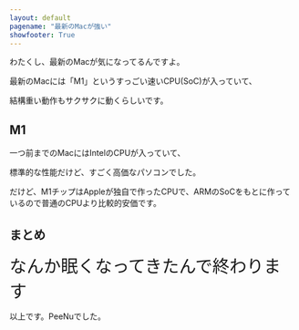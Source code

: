 ```yaml
---
layout: default
pagename: "最新のMacが強い"
showfooter: True
---
```


わたくし、最新のMacが気になってるんですよ。

最新のMacには「M1」というすっごい速いCPU(SoC)が入っていて、

結構重い動作もサクサクに動くらしいです。

## M1

一つ前までのMacにはIntelのCPUが入っていて、

標準的な性能だけど、すごく高価なパソコンでした。

だけど、M1チップはAppleが独自で作ったCPUで、ARMのSoCをもとに作っているので普通のCPUより比較的安価です。

## まとめ

<div style="font-size:30px;">なんか眠くなってきたんで終わります</div>

以上です。PeeNuでした。

